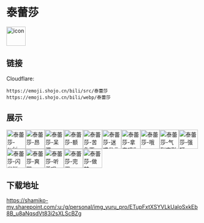 # 泰蕾莎
<img src="https://emoji.shojo.cn/bili/src/泰蕾莎/icon.png" width="50" height="50" alt="icon">

## 链接
Cloudflare:
```
https://emoji.shojo.cn/bili/src/泰蕾莎
https://emoji.shojo.cn/bili/webp/泰蕾莎
```
## 展示
<img src="https://emoji.shojo.cn/bili/src/泰蕾莎/泰蕾莎-suki.png" width="50" height="50" alt="泰蕾莎-suki"><img src="https://emoji.shojo.cn/bili/src/泰蕾莎/泰蕾莎-昂.png" width="50" height="50" alt="泰蕾莎-昂"><img src="https://emoji.shojo.cn/bili/src/泰蕾莎/泰蕾莎-呆滞.png" width="50" height="50" alt="泰蕾莎-呆滞"><img src="https://emoji.shojo.cn/bili/src/泰蕾莎/泰蕾莎-额.png" width="50" height="50" alt="泰蕾莎-额"><img src="https://emoji.shojo.cn/bili/src/泰蕾莎/泰蕾莎-苦鲁西.png" width="50" height="50" alt="泰蕾莎-苦鲁西"><img src="https://emoji.shojo.cn/bili/src/泰蕾莎/泰蕾莎-迷惑发言.png" width="50" height="50" alt="泰蕾莎-迷惑发言"><img src="https://emoji.shojo.cn/bili/src/泰蕾莎/泰蕾莎-拿来吧你.png" width="50" height="50" alt="泰蕾莎-拿来吧你"><img src="https://emoji.shojo.cn/bili/src/泰蕾莎/泰蕾莎-哦.png" width="50" height="50" alt="泰蕾莎-哦"><img src="https://emoji.shojo.cn/bili/src/泰蕾莎/泰蕾莎-气到变形.png" width="50" height="50" alt="泰蕾莎-气到变形"><img src="https://emoji.shojo.cn/bili/src/泰蕾莎/泰蕾莎-强呀.png" width="50" height="50" alt="泰蕾莎-强呀"><img src="https://emoji.shojo.cn/bili/src/泰蕾莎/泰蕾莎-闪光弹.png" width="50" height="50" alt="泰蕾莎-闪光弹"><img src="https://emoji.shojo.cn/bili/src/泰蕾莎/泰蕾莎-爽耶.png" width="50" height="50" alt="泰蕾莎-爽耶"><img src="https://emoji.shojo.cn/bili/src/泰蕾莎/泰蕾莎-听着呢.png" width="50" height="50" alt="泰蕾莎-听着呢"><img src="https://emoji.shojo.cn/bili/src/泰蕾莎/泰蕾莎-完蛋.png" width="50" height="50" alt="泰蕾莎-完蛋"><img src="https://emoji.shojo.cn/bili/src/泰蕾莎/泰蕾莎-做梦.png" width="50" height="50" alt="泰蕾莎-做梦">

## 下载地址

https://shamiko-my.sharepoint.com/:u:/g/personal/img_yuru_pro/ETupFxtXSYVLkUaloSxkEb8B_u8aNqsdVt83i2sXLScBZg